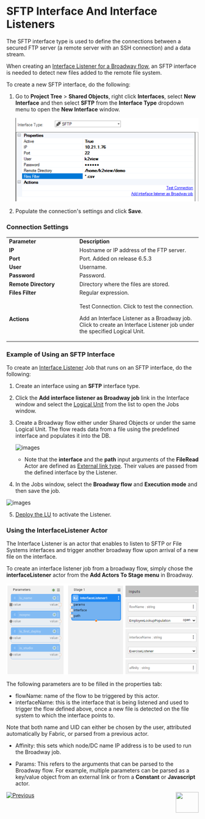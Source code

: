 # SFTP Interface And Interface Listeners

The SFTP interface type is used to define the connections between a secured FTP server (a remote server with an SSH connection) and a data stream.

When creating an [Interface Listener for a Broadway flow](/articles/19_Broadway/09_broadway_integration_with_Fabric.md#interface-listener-for-broadway-flows), an SFTP interface is needed to detect new files added to the remote file system.

To create a new SFTP interface, do the following:

1. Go to **Project Tree** > **Shared Objects**, right click **Interfaces**, select **New Interface** and then select **SFTP** from the **Interface Type** dropdown menu to open the **New Interface** window.

   ![image](images/02_sftp_1.PNG)

2. Populate the connection's settings and click **Save**.

### Connection Settings

<table>
<tbody>
<tr>
<td width="300pxl"><strong>Parameter</strong></td>
<td width="600pxl"><strong>Description</strong></td>
</tr>
<tr>
<td><strong>IP</strong></td>
<td>Hostname or IP address of the FTP server.</td>
</tr>
<tr>
<td><strong>Port</strong></td>
<td>Port. Added on release 6.5.3</td>
</tr>
<tr>
<td><strong>User</strong>&nbsp;</td>
<td>Username.</td>
</tr>
<tr>
<td><strong>Password&nbsp;</strong></td>
<td>Password.&nbsp;</td>
</tr>
<tr>
<td><strong>Remote Directory</strong></td>
<td>Directory where the files are stored.</td>
</tr>
<tr>
<td><strong>Files Filter</strong></td>
<td>Regular expression.</td>
</tr>
<tr>
<td><strong>Actions</strong></td>
<td>
<p>Test Connection. Click to test the connection.</p>
<p>Add an Interface Listener as a Broadway job. Click to create an Interface Listener job under the specified Logical Unit.</p>
</td>
</tr>
</tbody>
</table>




### Example of Using an SFTP Interface

To create an [Interface Listener](/articles/19_Broadway/09_broadway_integration_with_Fabric.md#interface-listener-for-broadway-flows) Job that runs on an SFTP interface, do the following: 

1. Create an interface using an **SFTP** interface type.

2. Click the **Add interface listener as Broadway job** link in the Interface window and select the [Logical Unit](/articles/03_logical_units/01_LU_overview.md) from the list to open the Jobs window. 

3. Create a Broadway flow either under Shared Objects or under the same Logical Unit. The flow reads data from a file using the predefined interface and populates it into the DB. 

   ![images](images/broadway_file_read.PNG)

   * Note that the **interface** and the **path** input arguments of the **FileRead** Actor are defined as [External link type](/articles/19_Broadway/03_broadway_actor_window.md#actors-inputs-and-outputs). Their values are passed from the defined interface by the Listener.

4. In the Jobs window, select the **Broadway flow** and **Execution mode** and then save the job.

![images](images/02_sftp_2.PNG)

5. [Deploy the LU](/articles/16_deploy_fabric/02_deploy_from_Fabric_Studio.md) to activate the Listener.


### Using the InterfaceListener Actor 

The Interface Listener is an actor that enables to listen to SFTP or File Systems interfaces and trigger another broadway flow upon arrival of a new file on the interface.

To create an interface listener job from a broadway flow, simply chose the **interfaceListener** actor from the **Add Actors To Stage menu** in Broadway.

![images](/articles/24_non_DB_interfaces/images/12_interfaceListenerActor_1.PNG)

The following parameters are to be filled in the properties tab:

- flowName: name of the flow to be triggered by this actor.
- interfaceName: this is the interface that is being listened and used to trigger the flow defined above, once a new file is detected on the file system to which the interface points to.

Note that both name and UID can either be chosen by the user, attributed automatically by Fabric, or parsed from a previous actor.

- Affinity: this sets which node/DC name IP address is to be used to run the Broadway job.

- Params: This refers to the arguments that can be parsed to the Broadway flow. 
For example, multiple parameters can be parsed as a key/value object from an external link or from a **Constant** or **Javascript** actor.



[![Previous](/articles/images/Previous.png)](01_nondb_interfaces_overview.md)[<img align="right" width="60" height="54" src="/articles/images/Next.png">](03_kafka_interface.md) 
